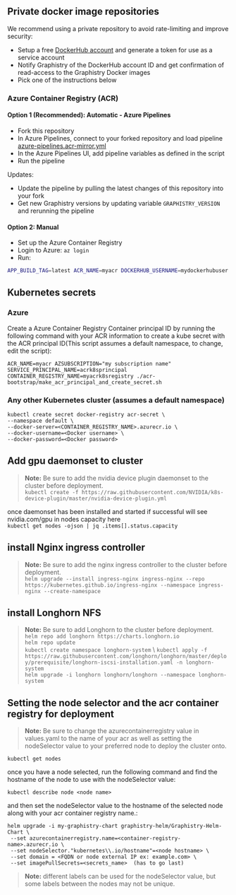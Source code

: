 
## Private docker image repositories

We recommend using a private repository to avoid rate-limiting and improve security:

* Setup a free [DockerHub account](https://hub.docker.com/) and generate a token for use as a service account
* Notify Graphistry of the DockerHub account ID and get confirmation of read-access to the Graphistry Docker images
* Pick one of the instructions below

### Azure Container Registry (ACR)

#### Option 1 (Recommended): Automatic - Azure Pipelines

* Fork this repository
* In Azure Pipelines, connect to your forked repository and load pipeline [azure-pipelines.acr-mirror.yml](acr-bootstrap/azure-pipelines.acr-mirror.yml)
* In the Azure Pipelines UI, add pipeline variables as defined in the script
* Run the pipeline

Updates:
* Update the pipeline by pulling the latest changes of this repository into your fork
* Get new Graphistry versions by updating variable `GRAPHISTRY_VERSION` and rerunning the pipeline

#### Option 2: Manual

* Set up the Azure Container Registry
* Login to Azure: `az login`
* Run:
```bash
APP_BUILD_TAG=latest ACR_NAME=myacr DOCKERHUB_USERNAME=mydockerhubuser DOCKERHUB_TOKEN=mydockerhubtoken ./acr-bootstrap/import-image-into-acr-from-dockerhub.sh 
```

## Kubernetes secrets

### Azure

Create a Azure Container Registry Container principal ID by running the following command with your ACR information to create a kube secret with the ACR principal ID(This script assumes a default namespace, to change, edit the script):

    ACR_NAME=myacr AZSUBSCRIPTION="my subscription name" SERVICE_PRINCIPAL_NAME=acrk8sprincipal CONTAINER_REGISTRY_NAME=myacrk8sregistry ./acr-bootstrap/make_acr_principal_and_create_secret.sh

### Any other Kubernetes cluster (assumes a default namespace)

    kubectl create secret docker-registry acr-secret \
    --namespace default \
    --docker-server=<CONTAINER_REGISTRY_NAME>.azurecr.io \
    --docker-username=<Docker username> \
    --docker-password=<Docker password> 

## Add gpu daemonset to cluster
> **Note:** Be sure to add the nvidia device plugin daemonset to the cluster before deployment. \
```kubectl create -f https://raw.githubusercontent.com/NVIDIA/k8s-device-plugin/master/nvidia-device-plugin.yml```

once daemonset has been installed and started
if successful will see nvidia.com/gpu in nodes capacity here \
```kubectl get nodes -ojson | jq .items[].status.capacity```

## install Nginx ingress controller
> **Note:** Be sure to add the nginx ingress controller to the cluster before deployment. \
```helm upgrade --install ingress-nginx ingress-nginx --repo https://kubernetes.github.io/ingress-nginx --namespace ingress-nginx --create-namespace```

## install Longhorn NFS
> **Note:** Be sure to add Longhorn  to the cluster before deployment. \
```helm repo add longhorn https://charts.longhorn.io ``` \
```helm repo update``` \
```kubectl create namespace longhorn-system``` \ 
```kubectl apply -f https://raw.githubusercontent.com/longhorn/longhorn/master/deploy/prerequisite/longhorn-iscsi-installation.yaml -n longhorn-system``` \
```helm upgrade -i longhorn longhorn/longhorn --namespace longhorn-system ```


## Setting the node selector and the acr container registry for deployment 
> **Note:** Be sure to change the azurecontainerregistry value in values.yaml to the name of your acr as well as setting the nodeSelector value to your preferred node to deploy the cluster onto.
    
```kubectl get nodes```

once you have a node selected, run the following command and find the hostname of the node to use with the nodeSelector value:

```kubectl describe node <node name>```

and then set the nodeSelector value to the hostname of the selected node along with your acr container registry name.:


    helm upgrade -i my-graphistry-chart graphistry-helm/Graphistry-Helm-Chart \
     --set azurecontainerregistry.name=<container-registry-name>.azurecr.io \
     --set nodeSelector."kubernetes\\.io/hostname"=<node hostname> \ 
     --set domain = <FQDN or node external IP ex: example.com> \
     --set imagePullSecrets=<secrets_name>  (has to go last) 
> **Note:** different labels can be used for the nodeSelector value, but some labels between the nodes may not be unique.




